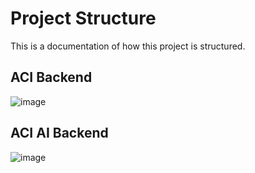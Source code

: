 # Project Structure

This is a documentation of how this project is structured.

## ACI Backend

![image](/assets/images/project_structure/ACI_backend_class_diagram.png)

## ACI AI Backend

![image](/assets/images/project_structure/ACI_AI_backend_class_diagram.png)

